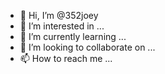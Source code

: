 - 👋 Hi, I’m @352joey
- 👀 I’m interested in ...
- 🌱 I’m currently learning ...
- 💞️ I’m looking to collaborate on ...
- 📫 How to reach me ...

<!---
352joey/352joey is a ✨ special ✨ repository because its `README.md` (this file) appears on your GitHub profile.
You can click the Preview link to take a look at your changes.
--->
